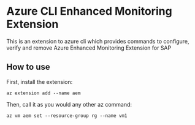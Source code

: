 # Azure CLI Enhanced Monitoring Extension #
This is an extension to azure cli which provides commands to configure, verify and remove Azure Enhanced Monitoring Extension for SAP 

## How to use ##
First, install the extension:
```
az extension add --name aem
```

Then, call it as you would any other az command:
```
az vm aem set --resource-group rg --name vm1
```